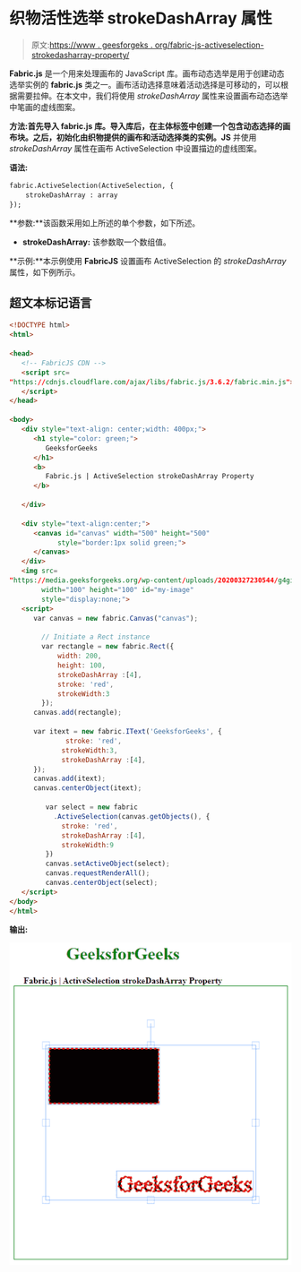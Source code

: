 # 织物活性选举 strokeDashArray 属性

> 原文:[https://www . geesforgeks . org/fabric-js-activeselection-strokedasharray-property/](https://www.geeksforgeeks.org/fabric-js-activeselection-strokedasharray-property/)

**Fabric.js** 是一个用来处理画布的 JavaScript 库。画布动态选举是用于创建动态选举实例的 **fabric.js** 类之一。画布活动选择意味着活动选择是可移动的，可以根据需要拉伸。在本文中，我们将使用 *strokeDashArray* 属性来设置画布动态选举中笔画的虚线图案。

**方法:**首先导入 **fabric.js** 库。导入库后，在主体标签中创建一个包含动态选择的画布块。之后，初始化由**织物提供的画布和活动选择类的实例。JS** 并使用 *strokeDashArray* 属性在画布 ActiveSelection 中设置描边的虚线图案。

**语法:**

```html
fabric.ActiveSelection(ActiveSelection, {
    strokeDashArray : array
});
```

**参数:**该函数采用如上所述的单个参数，如下所述。

*   **strokeDashArray:** 该参数取一个数组值。

**示例:**本示例使用 **FabricJS** 设置画布 ActiveSelection 的 *strokeDashArray* 属性，如下例所示。

## 超文本标记语言

```html
<!DOCTYPE html> 
<html> 

<head>
   <!-- FabricJS CDN -->
   <script src= 
"https://cdnjs.cloudflare.com/ajax/libs/fabric.js/3.6.2/fabric.min.js"> 
   </script> 
</head> 

<body> 
   <div style="text-align: center;width: 400px;"> 
      <h1 style="color: green;"> 
         GeeksforGeeks 
      </h1>
      <b> 
         Fabric.js | ActiveSelection strokeDashArray Property 
      </b> 

   </div> 

   <div style="text-align:center;"> 
      <canvas id="canvas" width="500" height="500"
            style="border:1px solid green;"> 
      </canvas> 
   </div> 
   <img src= 
"https://media.geeksforgeeks.org/wp-content/uploads/20200327230544/g4gicon.png"
        width="100" height="100" id="my-image"
        style="display:none;">
   <script> 
      var canvas = new fabric.Canvas("canvas"); 

        // Initiate a Rect instance  
        var rectangle = new fabric.Rect({  
            width: 200,  
            height: 100,
            strokeDashArray :[4],
            stroke: 'red',
            strokeWidth:3
        });  
      canvas.add(rectangle); 

      var itext = new fabric.IText('GeeksforGeeks', {
              stroke: 'red',
             strokeWidth:3,
             strokeDashArray :[4],
      });
      canvas.add(itext);
      canvas.centerObject(itext); 

         var select = new fabric
           .ActiveSelection(canvas.getObjects(), {
             stroke: 'red',
             strokeDashArray :[4],
             strokeWidth:9
         })
         canvas.setActiveObject(select);
         canvas.requestRenderAll();
         canvas.centerObject(select); 
   </script> 
</body> 
</html>
```

**输出:**

![](img/71c089411e3c0a3a69d670febdcce0cf.png)